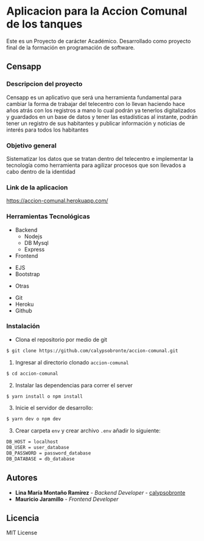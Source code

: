 # Aplicacion para la Accion Comunal de los tanques
Este es un Proyecto de carácter Académico.
Desarrollado como proyecto final de la formación en programación de software.

## Censapp

### Descripcion del proyecto
Censapp es un aplicativo que será una herramienta fundamental para cambiar la forma de trabajar del telecentro con lo llevan haciendo hace años atrás con los registros a mano lo cual podrán ya tenerlos digitalizados y guardados en un base de datos y tener las estadísticas al instante, podrán tener un registro de sus habitantes  y publicar información y noticias de interés para todos los habitantes

### Objetivo general

Sistematizar los datos que se tratan dentro del telecentro e implementar la tecnología como herramienta para agilizar procesos que son llevados a cabo dentro de la identidad

### Link de la aplicacion
<https://accion-comunal.herokuapp.com/>

### Herramientas Tecnológicas
- Backend
  * Nodejs
  * DB Mysql
  * Express
- Frontend
 * EJS
 * Bootstrap
- Otras
 * Git
 * Heroku
 * Github

### Instalación

* Clona el repositorio por medio de git
```bash
$ git clone https://github.com/calypsobronte/accion-comunal.git
```

1. Ingresar al directorio clonado `accion-comunal`

```bash
$ cd accion-comunal
```

2. Instalar las dependencias para correr el server

```bash
$ yarn install o npm install
```

3. Inicie el servidor de desarrollo:
```bash
$ yarn dev o npm dev
```

3. Crear carpeta `env` y crear archivo `.env` añadir lo siguiente:
```bash
DB_HOST = localhost
DB_USER = user_database
DB_PASSWORD = password_database
DB_DATABASE = db_database
```

## Autores

* **Lina María Montaño Ramírez** - *Backend Developer* - [calypsobronte](https://github.com/calypsobronte)
* **Mauricio Jaramillo** - *Frontend Developer*


## Licencia

 MIT License 
